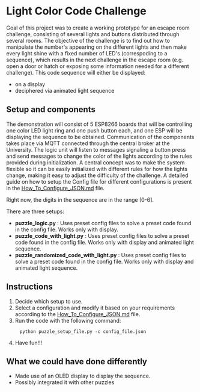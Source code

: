Light Color Code Challenge
==========================

Goal of this project was to create a working prototype for an escape room challenge, consisting of several lights and buttons distributed through several rooms.
The objective of the challenge is to find out how to manipulate the number's appearing on the different lights and then make every light shine with a fixed number of LED's (correspoding to a sequence), which results in the next challenge in the escape room (e.g. open a door or hatch or exposing some information needed for a different challenge).
This code sequence will either be displayed:
- on a display
- deciphered via animated light sequence


Setup and components
--------------------

The demonstration will consist of 5 ESP8266 boards that will be controlling one color LED light ring and one push button each, and one ESP will be displaying the sequence to be obtained.
Communication of the components takes place via MQTT connected through the central broker at the University.
The logic unit will listen to messages signaling a button press and send messages to change the color of the lights according to the rules provided during initialization.
A central concept was to make the system flexible so it can be easily initialized with different rules for how the lights change, making it easy to adjust the difficulty of the challenge.
A detailed guide on how to setup the Config file for different configurations is present in  the [How_To_Configure_JSON.md](https://github.com/ubilab-ss21/escape-room---light-code/blob/main/config_files/How_To_Configure_JSON.md) file.

Right now, the digits in the sequence are in the range [0-6].

There are three setups:
- **puzzle_logic.py**       : Uses preset config files to solve a preset code found in the config file. Works only with display.
- **puzzle_code_with_light.py**       : Uses preset config files to solve a preset code found in the config file. Works only with display and animated light sequence.
- **puzzle_randomized_code_with_light.py**       : Uses preset config files to solve a preset code found in the config file. Works only with display and animated light sequence.
 

Instructions
--------------------

1. Decide which setup to use.
2. Select a configuration and modify it based on your requirements according to the [How_To_Configure_JSON.md](https://github.com/ubilab-ss21/escape-room---light-code/blob/main/config_files/How_To_Configure_JSON.md) file.
3. Run the code with the following command: 
 ```
      python puzzle_setup_file.py -c config_file.json
 ```
4. Have fun!!!


What we could have done differently
--------------------
- Made use of an OLED display to display the sequence.
- Possibly integrated it with other puzzles
